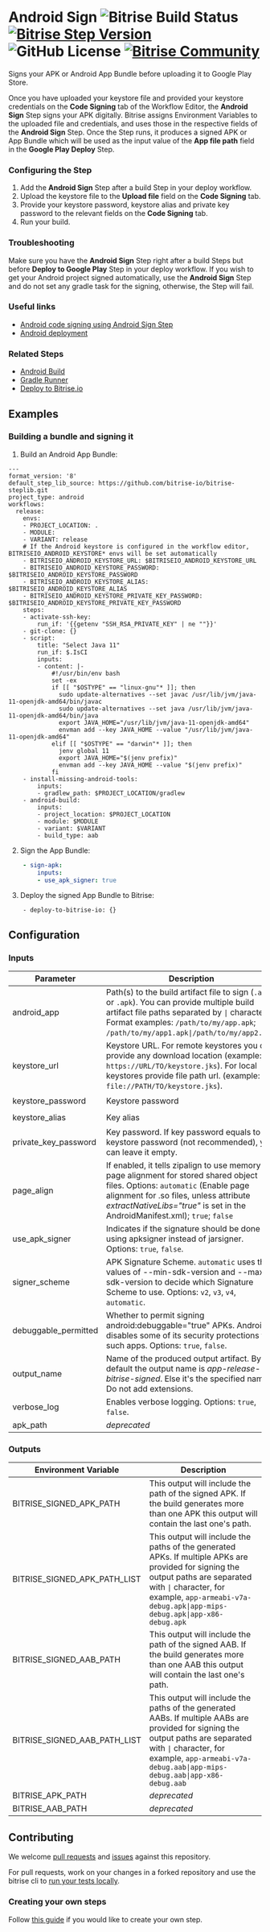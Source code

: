 # Android Sign ![Bitrise Build Status](https://app.bitrise.io/app/3b968e65d584db2a.svg?token=Yk1LUEjLZtIjeIW4OOZvKw&branch=master) [![Bitrise Step Version](https://shields.io/github/v/release/bitrise-steplib/steps-sign-apk?include_prereleases)](https://github.com/bitrise-steplib/steps-sign-apk/releases) ![GitHub License](https://img.shields.io/badge/license-MIT-lightgrey.svg) [![Bitrise Community](https://img.shields.io/badge/community-Bitrise%20Discuss-lightgrey)](https://discuss.bitrise.io/)

Signs your APK or Android App Bundle before uploading it to Google Play Store.

Once you have uploaded your keystore file and provided your keystore credentials on the **Code Signing** tab of the Workflow Editor, the **Android Sign** Step signs your APK digitally. 
Bitrise assigns Environment Variables to the uploaded file and credentials, and uses those in the respective fields of the **Android Sign** Step. 
Once the Step runs, it produces a signed APK or App Bundle which will be used as the input value of the **App file path** field in the **Google Play Deploy** Step.   

### Configuring the Step

1. Add the **Android Sign** Step after a build Step in your deploy workflow.
2. Upload the keystore file to the **Upload file** field on the **Code Signing** tab.
3. Provide your keystore password, keystore alias and private key password to the relevant fields on the **Code Signing** tab.
4. Run your build.


### Troubleshooting
Make sure you have the **Android Sign** Step right after a build Steps but before **Deploy to Google Play** Step in your deploy workflow.
If you wish to get your Android project signed automatically, use the **Android Sign** Step and do not set any gradle task for the signing, otherwise, the Step will fail.


### Useful links
- [Android code signing using Android Sign Step](https://devcenter.bitrise.io/code-signing/android-code-signing/android-code-signing-using-bitrise-sign-apk-step/)
- [Android deployment](https://devcenter.bitrise.io/deploy/android-deploy/android-deployment-index/)


### Related Steps
- [Android Build](https://www.bitrise.io/integrations/steps/android-build)
- [Gradle Runner](https://www.bitrise.io/integrations/steps/gradle-runner)
- [Deploy to Bitrise.io](https://www.bitrise.io/integrations/steps/deploy-to-bitrise-io)

## Examples

### Building a bundle and signing it

1. Build an Android App Bundle:
```
---
format_version: '8'
default_step_lib_source: https://github.com/bitrise-io/bitrise-steplib.git
project_type: android
workflows:
  release:
    envs:
    - PROJECT_LOCATION: .
    - MODULE:
    - VARIANT: release
    # If the Android keystore is configured in the workflow editor, BITRISEIO_ANDROID_KEYSTORE* envs will be set automatically
    - BITRISEIO_ANDROID_KEYSTORE_URL: $BITRISEIO_ANDROID_KEYSTORE_URL
    - BITRISEIO_ANDROID_KEYSTORE_PASSWORD: $BITRISEIO_ANDROID_KEYSTORE_PASSWORD
    - BITRISEIO_ANDROID_KEYSTORE_ALIAS: $BITRISEIO_ANDROID_KEYSTORE_ALIAS
    - BITRISEIO_ANDROID_KEYSTORE_PRIVATE_KEY_PASSWORD: $BITRISEIO_ANDROID_KEYSTORE_PRIVATE_KEY_PASSWORD
    steps:
    - activate-ssh-key:
        run_if: '{{getenv "SSH_RSA_PRIVATE_KEY" | ne ""}}'
    - git-clone: {}
    - script:
        title: "Select Java 11"
        run_if: $.IsCI
        inputs:
        - content: |-
            #!/usr/bin/env bash
            set -ex
            if [[ "$OSTYPE" == "linux-gnu"* ]]; then
              sudo update-alternatives --set javac /usr/lib/jvm/java-11-openjdk-amd64/bin/javac
              sudo update-alternatives --set java /usr/lib/jvm/java-11-openjdk-amd64/bin/java
              export JAVA_HOME="/usr/lib/jvm/java-11-openjdk-amd64"
              envman add --key JAVA_HOME --value "/usr/lib/jvm/java-11-openjdk-amd64" 
            elif [[ "$OSTYPE" == "darwin"* ]]; then
              jenv global 11
              export JAVA_HOME="$(jenv prefix)"
              envman add --key JAVA_HOME --value "$(jenv prefix)"
            fi
    - install-missing-android-tools:
        inputs:
        - gradlew_path: $PROJECT_LOCATION/gradlew
    - android-build:
        inputs:
        - project_location: $PROJECT_LOCATION
        - module: $MODULE
        - variant: $VARIANT
        - build_type: aab
```
2. Sign the App Bundle:
```yml
    - sign-apk:
        inputs:
        - use_apk_signer: true
```
3. Deploy the signed App Bundle to Bitrise:
```
    - deploy-to-bitrise-io: {}
```

## Configuration

### Inputs

| Parameter | Description | Required | Default |
| --- | --- | --- | --- |
| android_app | Path(s) to the build artifact file to sign (`.aab` or `.apk`). You can provide multiple build artifact file paths separated by `\|` character. Format examples: `/path/to/my/app.apk`; `/path/to/my/app1.apk\|/path/to/my/app2.apk`. | ✔️ | *$BITRISE_APK_PATH\n$BITRISE_AAB_PATH* |
| keystore_url | Keystore URL. For remote keystores you can provide any download location (example: `https://URL/TO/keystore.jks`). For local keystores provide file path url. (example: `file://PATH/TO/keystore.jks`). | ✔️ | *$BITRISEIO_ANDROID_KEYSTORE_URL* |
| keystore_password | Keystore password | ✔️ | *$BITRISEIO_ANDROID_KEYSTORE_PASSWORD* |
| keystore_alias | Key alias |  ✔️ | *$BITRISEIO_ANDROID_KEYSTORE_ALIAS* |
| private_key_password | Key password. If key password equals to keystore password (not recommended), you can leave it empty. | - | *$BITRISEIO_ANDROID_KEYSTORE_PRIVATE_KEY_PASSWORD* |
| page_align | If enabled, it tells zipalign to use memory page alignment for stored shared object files. Options: `automatic` (Enable page alignment for .so files, unless attribute *extractNativeLibs="true"* is set in the AndroidManifest.xml); `true`; `false` | ✔️ | `automatic` |
| use_apk_signer | Indicates if the signature should be done using apksigner instead of jarsigner. Options: `true`, `false`. | ✔️ | `false` |
| signer_scheme | APK Signature Scheme. `automatic` uses the values of --min-sdk-version and --max-sdk-version to decide which Signature Scheme to use. Options: `v2`, `v3`, `v4`, `automatic`. | ✔️ | `automatic` |
| debuggable_permitted | Whether to permit signing android:debuggable="true" APKs. Android disables some of its security protections for such apps. Options: `true`, `false`. | ✔️ | `true` |
| output_name | Name of the produced output artifact. By default the output name is *app-release-bitrise-signed*. Else it's the specified name. Do not add extensions. | - | "" |
| verbose_log | Enables verbose logging. Options: `true`, `false`. | ✔️ | `false` |
| apk_path | *deprecated* | - | - |

### Outputs

| Environment Variable | Description |
| --- | --- |
| BITRISE_SIGNED_APK_PATH | This output will include the path of the signed APK. If the build generates more than one APK this output will contain the last one's path. |
| BITRISE_SIGNED_APK_PATH_LIST | This output will include the paths of the generated APKs. If multiple APKs are provided for signing the output paths are separated with `\|` character, for example, `app-armeabi-v7a-debug.apk\|app-mips-debug.apk\|app-x86-debug.apk` |
| BITRISE_SIGNED_AAB_PATH | This output will include the path of the signed AAB. If the build generates more than one AAB this output will contain the last one's path. |
| BITRISE_SIGNED_AAB_PATH_LIST | This output will include the paths of the generated AABs. If multiple AABs are provided for signing the output paths are separated with `\|` character, for example, `app-armeabi-v7a-debug.aab\|app-mips-debug.aab\|app-x86-debug.aab` |
| BITRISE_APK_PATH | *deprecated* |
| BITRISE_AAB_PATH | *deprecated* |

## Contributing

We welcome [pull requests](https://github.com/bitrise-steplib/steps-sign-apk/pulls) and [issues](https://github.com/bitrise-steplib/steps-sign-apk/issues) against this repository. 

For pull requests, work on your changes in a forked repository and use the bitrise cli to [run your tests locally](https://devcenter.bitrise.io/bitrise-cli/run-your-first-build/).

### Creating your own steps

Follow [this guide](https://devcenter.bitrise.io/contributors/create-your-own-step/) if you would like to create your own step.
